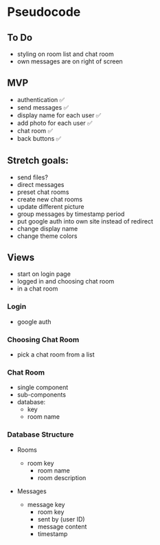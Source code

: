 # Pseudocode

## To Do

- styling on room list and chat room
- own messages are on right of screen

## MVP

- authentication ✅
- send messages ✅
- display name for each user ✅
- add photo for each user ✅
- chat room ✅
- back buttons ✅

## Stretch goals:

- send files?
- direct messages
- preset chat rooms
- create new chat rooms
- update different picture
- group messages by timestamp period
- put google auth into own site instead of redirect
- change display name
- change theme colors

## Views

- start on login page
- logged in and choosing chat room
- in a chat room

### Login

- google auth

### Choosing Chat Room

- pick a chat room from a list

### Chat Room

- single component
- sub-components
- database:
  - key
  - room name

### Database Structure

- Rooms

  - room key
    - room name
    - room description

- Messages
  - message key
    - room key
    - sent by (user ID)
    - message content
    - timestamp
